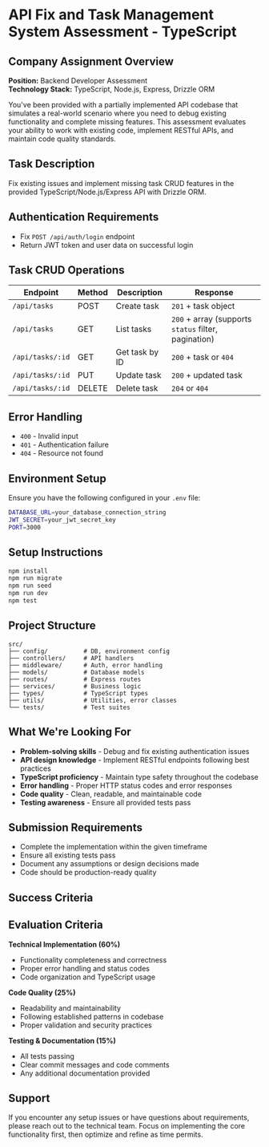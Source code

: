 # API Fix and Task Management System Assessment - TypeScript

## Company Assignment Overview
**Position:** Backend Developer Assessment  
**Technology Stack:** TypeScript, Node.js, Express, Drizzle ORM

You've been provided with a partially implemented API codebase that simulates a real-world scenario where you need to debug existing functionality and complete missing features. This assessment evaluates your ability to work with existing code, implement RESTful APIs, and maintain code quality standards.

## Task Description
Fix existing issues and implement missing task CRUD features in the provided TypeScript/Node.js/Express API with Drizzle ORM.

## Authentication Requirements
- Fix `POST /api/auth/login` endpoint
- Return JWT token and user data on successful login

## Task CRUD Operations

| Endpoint | Method | Description | Response |
|----------|--------|-------------|----------|
| `/api/tasks` | POST | Create task | `201` + task object |
| `/api/tasks` | GET | List tasks | `200` + array (supports `status` filter, pagination) |
| `/api/tasks/:id` | GET | Get task by ID | `200` + task or `404` |
| `/api/tasks/:id` | PUT | Update task | `200` + updated task |
| `/api/tasks/:id` | DELETE | Delete task | `204` or `404` |

## Error Handling
- `400` - Invalid input
- `401` - Authentication failure  
- `404` - Resource not found

## Environment Setup
Ensure you have the following configured in your `.env` file:
```bash
DATABASE_URL=your_database_connection_string
JWT_SECRET=your_jwt_secret_key
PORT=3000
```

## Setup Instructions
```bash
npm install
npm run migrate
npm run seed
npm run dev
npm test
```

## Project Structure
```
src/
├── config/          # DB, environment config
├── controllers/     # API handlers
├── middleware/      # Auth, error handling
├── models/          # Database models
├── routes/          # Express routes
├── services/        # Business logic
├── types/           # TypeScript types
├── utils/           # Utilities, error classes
└── tests/           # Test suites
```

## What We're Looking For
- **Problem-solving skills** - Debug and fix existing authentication issues
- **API design knowledge** - Implement RESTful endpoints following best practices
- **TypeScript proficiency** - Maintain type safety throughout the codebase
- **Error handling** - Proper HTTP status codes and error responses
- **Code quality** - Clean, readable, and maintainable code
- **Testing awareness** - Ensure all provided tests pass

## Submission Requirements
- Complete the implementation within the given timeframe
- Ensure all existing tests pass
- Document any assumptions or design decisions made
- Code should be production-ready quality

## Success Criteria
## Evaluation Criteria
**Technical Implementation (60%)**
- Functionality completeness and correctness
- Proper error handling and status codes
- Code organization and TypeScript usage

**Code Quality (25%)**
- Readability and maintainability
- Following established patterns in codebase
- Proper validation and security practices

**Testing & Documentation (15%)**
- All tests passing
- Clear commit messages and code comments
- Any additional documentation provided

## Support
If you encounter any setup issues or have questions about requirements, please reach out to the technical team. Focus on implementing the core functionality first, then optimize and refine as time permits.
